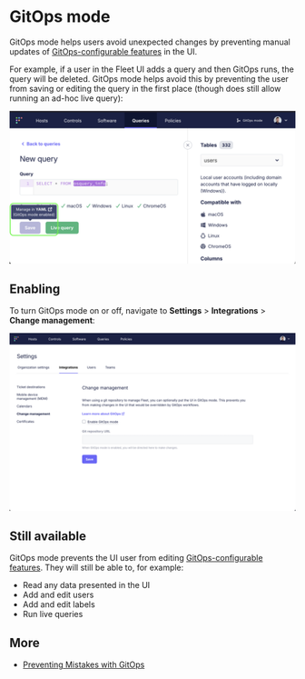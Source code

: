 # GitOps mode

GitOps mode helps users avoid unexpected changes by preventing manual updates of [GitOps-configurable features](https://fleetdm.com/docs/configuration/yaml-files) in the UI.

For example, if a user in the Fleet UI adds a query and then GitOps runs, the query will be deleted.
GitOps mode helps avoid this by preventing the user from saving or editing the query in the first place
(though does still allow running an ad-hoc live query):

![](../website/assets/images/articles/gitops-mode-disables-saving-queries.png)

## Enabling
To turn GitOps mode on or off, navigate to **Settings** > **Integrations** > **Change management**:

![](../website/assets/images/articles/enabling-gitops-mode.gif)

## Still available

GitOps mode prevents the UI user from editing [GitOps-configurable features](https://fleetdm.com/docs/configuration/yaml-files). They will still be able to, for example:
- Read any data presented in the UI
- Add and edit users
- Add and edit labels
- Run live queries

## More
<!-- TODO - update to link to Allen's article, uncomment -->
<!-- - [Why use GitOps to configure Fleet?](https://www.example.com) -->
- [Preventing Mistakes with GitOps](https://fleetdm.com/guides/preventing-mistakes-with-gitops)

<meta name="articleTitle" value="GitOps mode">
<meta name="authorFullName" value="Jacob Shandling">
<meta name="authorGitHubUsername" value="jacobshandling">
<meta name="publishedOn" value="2025-03-21">
<meta name="category" value="guides">
<meta name="description" value="Help users avoid unexpected changes by preventing manual updates of GitOps-configurable features">
